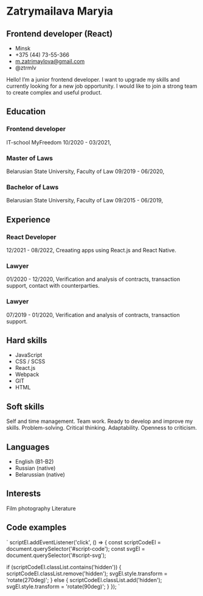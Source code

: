 # Zatrymailava Maryia

## Frontend developer (React)

* Minsk
* +375 (44) 73-55-366
* m.zatrimaylova@gmail.com
* @ztrmlv

Hello! I’m a junior frontend developer. I want to upgrade my skills and currently looking for a new job opportunity. I would like to join a strong team to create complex and useful product.

## Education

### Frontend developer
IT-school MyFreedom 10/2020 - 03/2021,

### Master of Laws
Belarusian State University, Faculty of Law 09/2019 - 06/2020,

### Bachelor of Laws
Belarusian State University, Faculty of Law 09/2015 - 06/2019,

## Experience
### React Developer
12/2021 - 08/2022, Creaating apps using React.js and React Native.

### Lawyer
01/2020 - 12/2020, Verification and analysis of contracts, transaction support, contact with counterparties.

### Lawyer
07/2019 - 01/2020, Verification and analysis of contracts, transaction support.

## Hard skills
* JavaScript
* CSS / SCSS
* React.js
* Webpack
* GIT
* HTML

## Soft skills
Self and time management. Team work. Ready to develop and improve my skills. Problem-solving. Critical thinking. Adaptability. Openness to criticism.

## Languages
* English (B1-B2)
* Russian (native)
* Belarussian (native)

## Interests
Film photography
Literature

## Code examples 

`
scriptEl.addEventListener('click', () => {
  const scriptCodeEl = document.querySelector('#script-code');
  const svgEl = document.querySelector('#script-svg');
              
  if (scriptCodeEl.classList.contains('hidden')) {
    scriptCodeEl.classList.remove('hidden');
    svgEl.style.transform = 'rotate(270deg)'; 
  } else {
    scriptCodeEl.classList.add('hidden');
    svgEl.style.transform = 'rotate(90deg)'; 
  }
});
`